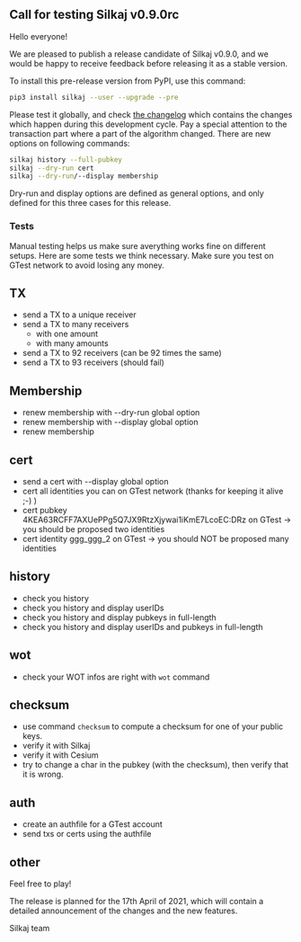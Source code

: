 ## Call for testing Silkaj v0.9.0rc

Hello everyone!

We are pleased to publish a release candidate of Silkaj v0.9.0, and we would be happy to receive feedback before releasing it as a stable version.

To install this pre-release version from PyPI, use this command:
```sh
pip3 install silkaj --user --upgrade --pre
```
Please test it globally, and check [the changelog](https://git.duniter.org/clients/python/silkaj/-/blob/0.9/CHANGELOG.md) which contains the changes which happen during this development cycle.
Pay a special attention to the transaction part where a part of the algorithm changed.
There are new options on following commands:
```sh
silkaj history --full-pubkey
silkaj --dry-run cert
silkaj --dry-run/--display membership
```
Dry-run and display options are defined as general options, and only defined for this three cases for this release.

### Tests

Manual testing helps us make sure averything works fine on different setups.
Here are some tests we think necessary.
Make sure you test on GTest network to avoid losing any money.

## TX

* send a TX to a unique receiver
* send a TX to many receivers
  * with one amount
  * with many amounts
* send a TX to 92 receivers (can be 92 times the same)
* send a TX to 93 receivers (should fail)

## Membership

* renew membership with --dry-run global option
* renew membership with --display global option
* renew membership

## cert

* send a cert with --display global option
* cert all identities you can on GTest network (thanks for keeping it alive ;-) )
* cert pubkey 4KEA63RCFF7AXUePPg5Q7JX9RtzXjywai1iKmE7LcoEC:DRz on GTest -> you should be proposed two identities
* cert identity ggg_ggg_2 on GTest -> you should NOT be proposed many identities

## history

* check you history
* check you history and display userIDs
* check you history and display pubkeys in full-length
* check you history and display userIDs and pubkeys in full-length

## wot

* check your WOT infos are right with `wot` command

## checksum

* use command `checksum` to compute a checksum for one of your public keys.
* verify it with Silkaj
* verify it with Cesium
* try to change a char in the pubkey (with the checksum), then verify that it is wrong.

## auth

* create an authfile for a GTest account
* send txs or certs using the authfile

## other

Feel free to play!

The release is planned for the 17th April of 2021, which will contain a detailed announcement of the changes and the new features.

Silkaj team
